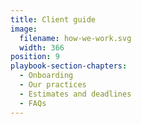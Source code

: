 ```yaml
---
title: Client guide
image:
  filename: how-we-work.svg
  width: 366
position: 9
playbook-section-chapters:
  - Onboarding
  - Our practices
  - Estimates and deadlines
  - FAQs
---
```

